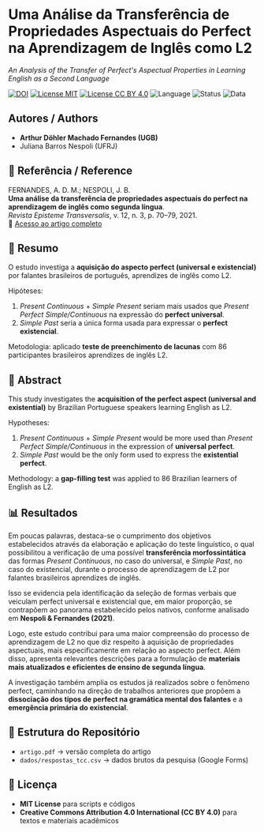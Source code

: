 # Uma Análise da Transferência de Propriedades Aspectuais do Perfect na Aprendizagem de Inglês como L2
*An Analysis of the Transfer of Perfect's Aspectual Properties in Learning English as a Second Language*

[![DOI](https://img.shields.io/badge/DOI-10.18542/episteme.v12i3.2430-2D6BB0)](https://revista.ugb.edu.br/episteme/article/view/2430)
[![License MIT](https://img.shields.io/badge/License-MIT-green.svg)](./LICENSE)
[![License CC BY 4.0](https://img.shields.io/badge/License-CC_BY_4.0-lightgrey.svg)](https://creativecommons.org/licenses/by/4.0/)
![Language](https://img.shields.io/badge/Language-PT--EN-blue)
![Status](https://img.shields.io/badge/Status-Published-success)
![Data](https://img.shields.io/badge/Data-Available-important)

## Autores / Authors
- **Arthur Döhler Machado Fernandes (UGB)**  
- Juliana Barros Nespoli (UFRJ)

## 📖 Referência / Reference
FERNANDES, A. D. M.; NESPOLI, J. B.  
**Uma análise da transferência de propriedades aspectuais do perfect na aprendizagem de inglês como segunda língua**.  
*Revista Episteme Transversalis*, v. 12, n. 3, p. 70–79, 2021.  
🔗 [Acesso ao artigo completo](https://revista.ugb.edu.br/episteme/article/view/2430)

## 📑 Resumo
O estudo investiga a **aquisição do aspecto perfect (universal e existencial)** por falantes brasileiros de português, aprendizes de inglês como L2.  

Hipóteses:  
1. *Present Continuous* + *Simple Present* seriam mais usados que *Present Perfect Simple/Continuous* na expressão do **perfect universal**.  
2. *Simple Past* seria a única forma usada para expressar o **perfect existencial**.  

Metodologia: aplicado **teste de preenchimento de lacunas** com 86 participantes brasileiros aprendizes de inglês L2.  

## 📑 Abstract
This study investigates the **acquisition of the perfect aspect (universal and existential)** by Brazilian Portuguese speakers learning English as L2.  

Hypotheses:  
1. *Present Continuous* + *Simple Present* would be more used than *Present Perfect Simple/Continuous* in the expression of **universal perfect**.  
2. *Simple Past* would be the only form used to express the **existential perfect**.  

Methodology: a **gap-filling test** was applied to 86 Brazilian learners of English as L2.  

## 📊 Resultados

Em poucas palavras, destaca-se o cumprimento dos objetivos estabelecidos através da elaboração e aplicação do teste linguístico, o qual possibilitou a verificação de uma possível **transferência morfossintática** das formas *Present Continuous*, no caso do universal, e *Simple Past*, no caso do existencial, durante o processo de aprendizagem de L2 por falantes brasileiros aprendizes de inglês.  

Isso se evidencia pela identificação da seleção de formas verbais que veiculam perfect universal e existencial que, em maior proporção, se contrapõem ao panorama estabelecido pelos nativos, conforme analisado em **Nespoli & Fernandes (2021)**.  

Logo, este estudo contribui para uma maior compreensão do processo de aprendizagem de L2 no que diz respeito à aquisição de propriedades aspectuais, mais especificamente em relação ao aspecto perfect. Além disso, apresenta relevantes descrições para a formulação de **materiais mais atualizados e eficientes de ensino de segunda língua**.  

A investigação também amplia os estudos já realizados sobre o fenômeno perfect, caminhando na direção de trabalhos anteriores que propõem a **dissociação dos tipos de perfect na gramática mental dos falantes** e a **emergência primária do existencial**.

## 📂 Estrutura do Repositório
- `artigo.pdf` → versão completa do artigo  
- `dados/respostas_tcc.csv` → dados brutos da pesquisa (Google Forms)  

## 📜 Licença
- **MIT License** para scripts e códigos  
- **Creative Commons Attribution 4.0 International (CC BY 4.0)** para textos e materiais acadêmicos
